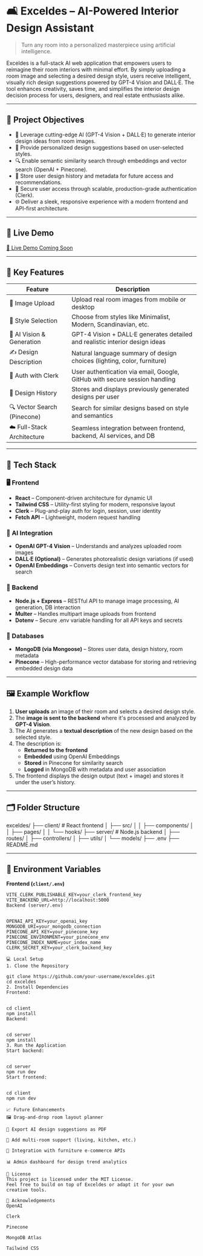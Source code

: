 # 🛋️ Exceldes – AI-Powered Interior Design Assistant

> Turn any room into a personalized masterpiece using artificial intelligence.

Exceldes is a full-stack AI web application that empowers users to reimagine their room interiors with minimal effort. By simply uploading a room image and selecting a desired design style, users receive intelligent, visually rich design suggestions powered by GPT-4 Vision and DALL·E. The tool enhances creativity, saves time, and simplifies the interior design decision process for users, designers, and real estate enthusiasts alike.

---

## 🎯 Project Objectives

- 🧠 Leverage cutting-edge AI (GPT-4 Vision + DALL·E) to generate interior design ideas from room images.
- 🎨 Provide personalized design suggestions based on user-selected styles.
- 🔍 Enable semantic similarity search through embeddings and vector search (OpenAI + Pinecone).
- 🧾 Store user design history and metadata for future access and recommendations.
- 🔐 Secure user access through scalable, production-grade authentication (Clerk).
- 🌐 Deliver a sleek, responsive experience with a modern frontend and API-first architecture.

---

## 🚀 Live Demo

[🔗 Live Demo Coming Soon](https://your-deployment-url.com)

---

## 🧠 Key Features

| Feature                     | Description                                                                 |
|-----------------------------|-----------------------------------------------------------------------------|
| 📸 Image Upload             | Upload real room images from mobile or desktop                              |
| 🎨 Style Selection          | Choose from styles like Minimalist, Modern, Scandinavian, etc.              |
| 🧠 AI Vision & Generation   | GPT-4 Vision + DALL·E generates detailed and realistic interior design ideas |
| ✍️ Design Description       | Natural language summary of design choices (lighting, color, furniture)     |
| 🔐 Auth with Clerk          | User authentication via email, Google, GitHub with secure session handling  |
| 🧾 Design History            | Stores and displays previously generated designs per user                   |
| 🔍 Vector Search (Pinecone) | Search for similar designs based on style and semantics                     |
| ☁️ Full-Stack Architecture  | Seamless integration between frontend, backend, AI services, and DB         |

---

## 🧱 Tech Stack

### 🖥️ Frontend
- **React** – Component-driven architecture for dynamic UI
- **Tailwind CSS** – Utility-first styling for modern, responsive layout
- **Clerk** – Plug-and-play auth for login, session, user identity
- **Fetch API** – Lightweight, modern request handling

### 🧠 AI Integration
- **OpenAI GPT-4 Vision** – Understands and analyzes uploaded room images
- **DALL·E (Optional)** – Generates photorealistic design variations (if used)
- **OpenAI Embeddings** – Converts design text into semantic vectors for search

### 🧪 Backend
- **Node.js + Express** – RESTful API to manage image processing, AI generation, DB interaction
- **Multer** – Handles multipart image uploads from frontend
- **Dotenv** – Secure .env variable handling for all API keys and secrets

### 🧰 Databases
- **MongoDB (via Mongoose)** – Stores user data, design history, room metadata
- **Pinecone** – High-performance vector database for storing and retrieving embedded design data

---

## 🖼️ Example Workflow

1. **User uploads** an image of their room and selects a desired design style.
2. The **image is sent to the backend** where it's processed and analyzed by **GPT-4 Vision**.
3. The AI generates a **textual description** of the new design based on the selected style.
4. The description is:
   - **Returned to the frontend**
   - **Embedded** using OpenAI Embeddings
   - **Stored** in Pinecone for similarity search
   - **Logged** in MongoDB with metadata and user association
5. The frontend displays the design output (text + image) and stores it under the user’s history.

---

## 🗂️ Folder Structure
exceldes/
├── client/ # React frontend
│ ├── src/
│ │ ├── components/
│ │ ├── pages/
│ │ └── hooks/
├── server/ # Node.js backend
│ ├── routes/
│ ├── controllers/
│ ├── utils/
│ └── models/
├── .env
├── README.md


---

## 🔐 Environment Variables

**Frontend (`client/.env`)**
```env
VITE_CLERK_PUBLISHABLE_KEY=your_clerk_frontend_key
VITE_BACKEND_URL=http://localhost:5000
Backend (server/.env)


OPENAI_API_KEY=your_openai_key
MONGODB_URI=your_mongodb_connection
PINECONE_API_KEY=your_pinecone_key
PINECONE_ENVIRONMENT=your_pinecone_env
PINECONE_INDEX_NAME=your_index_name
CLERK_SECRET_KEY=your_clerk_backend_key

💻 Local Setup
1. Clone the Repository

git clone https://github.com/your-username/exceldes.git
cd exceldes
2. Install Dependencies
Frontend:


cd client
npm install
Backend:


cd server
npm install
3. Run the Application
Start backend:


cd server
npm run dev
Start frontend:


cd client
npm run dev

📈 Future Enhancements
🖼️ Drag-and-drop room layout planner

🧾 Export AI design suggestions as PDF

🎯 Add multi-room support (living, kitchen, etc.)

🛒 Integration with furniture e-commerce APIs

📊 Admin dashboard for design trend analytics

📄 License
This project is licensed under the MIT License.
Feel free to build on top of Exceldes or adapt it for your own creative tools.

🙌 Acknowledgements
OpenAI

Clerk

Pinecone

MongoDB Atlas

Tailwind CSS



